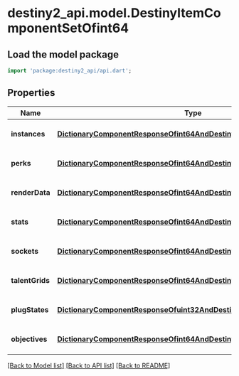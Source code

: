 # destiny2_api.model.DestinyItemComponentSetOfint64

## Load the model package
```dart
import 'package:destiny2_api/api.dart';
```

## Properties
Name | Type | Description | Notes
------------ | ------------- | ------------- | -------------
**instances** | [**DictionaryComponentResponseOfint64AndDestinyItemInstanceComponent**](DictionaryComponentResponseOfint64AndDestinyItemInstanceComponent.md) |  | [optional] [default to null]
**perks** | [**DictionaryComponentResponseOfint64AndDestinyItemPerksComponent**](DictionaryComponentResponseOfint64AndDestinyItemPerksComponent.md) |  | [optional] [default to null]
**renderData** | [**DictionaryComponentResponseOfint64AndDestinyItemRenderComponent**](DictionaryComponentResponseOfint64AndDestinyItemRenderComponent.md) |  | [optional] [default to null]
**stats** | [**DictionaryComponentResponseOfint64AndDestinyItemStatsComponent**](DictionaryComponentResponseOfint64AndDestinyItemStatsComponent.md) |  | [optional] [default to null]
**sockets** | [**DictionaryComponentResponseOfint64AndDestinyItemSocketsComponent**](DictionaryComponentResponseOfint64AndDestinyItemSocketsComponent.md) |  | [optional] [default to null]
**talentGrids** | [**DictionaryComponentResponseOfint64AndDestinyItemTalentGridComponent**](DictionaryComponentResponseOfint64AndDestinyItemTalentGridComponent.md) |  | [optional] [default to null]
**plugStates** | [**DictionaryComponentResponseOfuint32AndDestinyItemPlugComponent**](DictionaryComponentResponseOfuint32AndDestinyItemPlugComponent.md) |  | [optional] [default to null]
**objectives** | [**DictionaryComponentResponseOfint64AndDestinyItemObjectivesComponent**](DictionaryComponentResponseOfint64AndDestinyItemObjectivesComponent.md) |  | [optional] [default to null]

[[Back to Model list]](../README.md#documentation-for-models) [[Back to API list]](../README.md#documentation-for-api-endpoints) [[Back to README]](../README.md)



